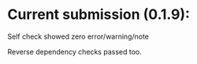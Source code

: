 # Current submission (0.1.9):

Self check showed zero error/warning/note

Reverse dependency checks passed too.

